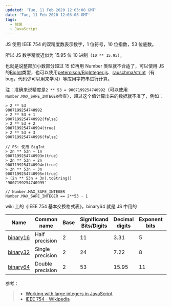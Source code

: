 ```yaml
---
updated: 'Tue, 11 Feb 2020 12:03:08 GMT'
date: 'Tue, 11 Feb 2020 12:03:08 GMT'
tags:
  - 前端
  - JavaScript
---
```


JS 使用 IEEE 754 的双精度数表示数字，1 位符号，10 位指数，53 位底数。

所以 JS 数字精度近似为 15.95 位 10 进制（`10 ** 15.95`）。

也就是说整部加小数部分超过 15 位再用 Number 类型就不合适了，可以使用 JS 的[BigInt](https://developer.mozilla.org/en-US/docs/Web/JavaScript/Reference/Global_Objects/BigInt)类型，也可以使用[peterolson/BigInteger.js](https://github.com/peterolson/BigInteger.js)、[rauschma/strint](https://github.com/rauschma/strint)（有 bug，代码少可以用来学习）等库用字符串进行计算。

注：准确来说精度是`2 ** 53 = 9007199254740992`（可以使用`Number.MAX_SAFE_INTEGER`检查），超过这个值计算出来的数据就不准了，例如：

```text
> 2 ** 53
9007199254740992
> 2 ** 53 + 1
9007199254740992(false)
> 2 ** 53 + 2
9007199254740994(true)
> 2 ** 53 + 3
9007199254740996(false)

// PS: 使用 BigInt
> 2n ** 53n + 1n
9007199254740993n(true)
> 2n ** 53n + 2n
9007199254740994n(true)
> 2n ** 53n + 3n
9007199254740995n(true)
> (2n ** 53n + 3n).toString()
'9007199254740995'

// Number.MAX_SAFE_INTEGER
Number.MAX_SAFE_INTEGER == 2**53 - 1
```

wiki 上的《IEEE 754 基本交换格式表》，binary64 就是 JS 中用的

| Name                                                                             | Common name      | Base | Significand Bits/Digits | Decimal digits | Exponent bits | Decimal E max | Exponent bias | E min | E max | Notes     |
| -------------------------------------------------------------------------------- | ---------------- | ---- | ----------------------- | -------------- | ------------- | ------------- | ------------- | ----- | ----- | --------- |
| [binary16](https://en.wikipedia.org/wiki/Half-precision_floating-point_format)   | Half precision   | 2    | 11                      | 3.31           | 5             | 4.51          | 24−1 = 15     | −14   | +15   | not basic |
| [binary32](https://en.wikipedia.org/wiki/Single-precision_floating-point_format) | Single precision | 2    | 24                      | 7.22           | 8             | 38.23         | 27−1 = 127    | −126  | +127  |           |
| [binary64](https://en.wikipedia.org/wiki/Double-precision_floating-point_format) | Double precision | 2    | 53                      | 15.95          | 11            | 307.95        | 210−1 = 1023  | −1022 | +1023 |           |

参考：

> -   [Working with large integers in JavaScript](http://2ality.com/2012/07/large-integers.html)
> -   [IEEE 754 - Wikipedia](https://en.wikipedia.org/wiki/IEEE\_754#Representation_and_encoding_in_memory)
